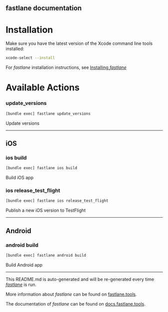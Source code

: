 fastlane documentation
----

# Installation

Make sure you have the latest version of the Xcode command line tools installed:

```sh
xcode-select --install
```

For _fastlane_ installation instructions, see [Installing _fastlane_](https://docs.fastlane.tools/#installing-fastlane)

# Available Actions

### update_versions

```sh
[bundle exec] fastlane update_versions
```

Update versions

----


## iOS

### ios build

```sh
[bundle exec] fastlane ios build
```

Build iOS app

### ios release_test_flight

```sh
[bundle exec] fastlane ios release_test_flight
```

Publish a new iOS version to TestFlight

----


## Android

### android build

```sh
[bundle exec] fastlane android build
```

Build Android app

----

This README.md is auto-generated and will be re-generated every time [_fastlane_](https://fastlane.tools) is run.

More information about _fastlane_ can be found on [fastlane.tools](https://fastlane.tools).

The documentation of _fastlane_ can be found on [docs.fastlane.tools](https://docs.fastlane.tools).
